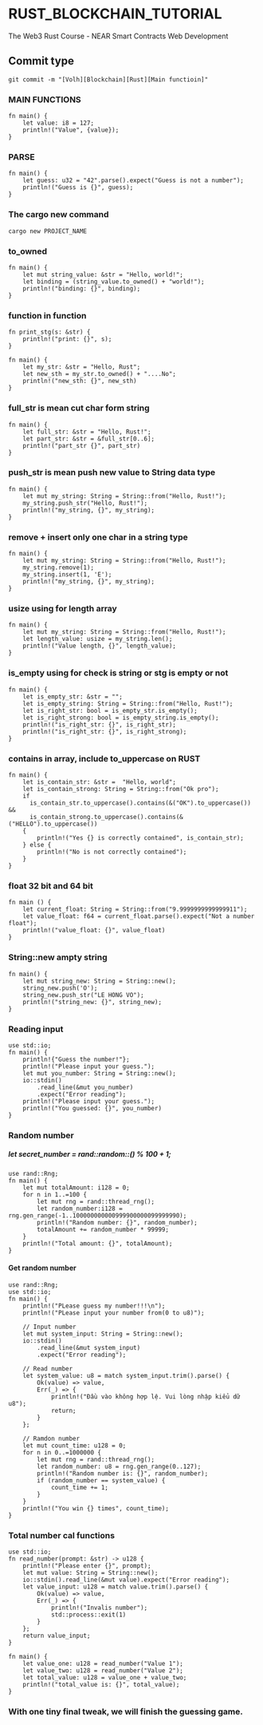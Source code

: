# RUST_BLOCKCHAIN_TUTORIAL
The Web3 Rust Course - NEAR Smart Contracts Web Development

## Commit type 
```
git commit -m "[Volh][Blockchain][Rust][Main functioin]"
```

### MAIN FUNCTIONS
```
fn main() {
    let value: i8 = 127;
    println!("Value", {value});
}
```

### PARSE
```
fn main() {
    let guess: u32 = "42".parse().expect("Guess is not a number");
    println!("Guess is {}", guess);
}
```

### The cargo new command
```
cargo new PROJECT_NAME
```
### to_owned
```
fn main() {
    let mut string_value: &str = "Hello, world!";
    let binding = (string_value.to_owned() + "world!");
    println!("binding: {}", binding);
}
```
### function in function 
```
fn print_stg(s: &str) {
    println!("print: {}", s);
}

fn main() {
    let my_str: &str = "Hello, Rust";
    let new_sth = my_str.to_owned() + "....No";
    println!("new_sth: {}", new_sth)
}
```

### full_str is mean cut char form string
```
fn main() {
    let full_str: &str = "Hello, Rust!";
    let part_str: &str = &full_str[0..6];
    println!("part_str {}", part_str)
}
```

### push_str is mean push new value to String data type
```
fn main() {
    let mut my_string: String = String::from("Hello, Rust!");
    my_string.push_str("Hello, Rust!");
    println!("my_string, {}", my_string);
}
```
### remove + insert only one char in  a string type 
```
fn main() {
    let mut my_string: String = String::from("Hello, Rust!");
    my_string.remove(1);
    my_string.insert(1, 'E');
    println!("my_string, {}", my_string);
}
```

### usize using for length array

```
fn main() {
    let mut my_string: String = String::from("Hello, Rust!");
    let length_value: usize = my_string.len();
    println!("Value length, {}", length_value);
}
```

### is_empty using for check is string or stg is empty or not
```
fn main() {
    let is_empty_str: &str = "";
    let is_empty_string: String = String::from("Hello, Rust!");
    let is_right_str: bool = is_empty_str.is_empty();
    let is_right_strong: bool = is_empty_string.is_empty();
    println!("is_right_str: {}", is_right_str);
    println!("is_right_str: {}", is_right_strong);
}
```

### contains in array, include to_uppercase on RUST
```
fn main() {
    let is_contain_str: &str =  "Hello, world";
    let is_contain_strong: String = String::from("Ok pro");
    if 
      is_contain_str.to_uppercase().contains(&("OK").to_uppercase()) && 
      is_contain_strong.to_uppercase().contains(&("HELLO").to_uppercase())
    {
        println!("Yes {} is correctly contained", is_contain_str);
    } else {
        println!("No is not correctly contained");
    }
}
```

### float 32 bit and 64 bit
```
fn main () {
    let current_float: String = String::from("9.9999999999999911");
    let value_float: f64 = current_float.parse().expect("Not a number float");
    println!("value_float: {}", value_float)
}
```

### String::new ampty string
```
fn main() {
    let mut string_new: String = String::new();
    string_new.push('O');
    string_new.push_str("LE HONG VO");
    println!("string_new: {}", string_new);
}
```

### Reading input
```
use std::io;
fn main() {
    println!{"Guess the number!"};
    println!("Please input your guess.");
    let mut you_number: String = String::new();
    io::stdin()
        .read_line(&mut you_number)
        .expect("Error reading");
    println!("Please input your guess.");
    println!("You guessed: {}", you_number)
}
```

### Random number
##### let secret_number = rand::random::<u32>() % 100 + 1;
```
use rand::Rng;
fn main() {
    let mut totalAmount: i128 = 0;
    for n in 1..=100 {
        let mut rng = rand::thread_rng();
        let random_number:i128 = rng.gen_range(-1..100000000000999900000099999990);
        println!("Random number: {}", random_number);
        totalAmount += random_number * 99999;
    }
    println!("Total amount: {}", totalAmount);
}
```
#### Get random number
```
use rand::Rng;
use std::io;
fn main() {
    println!("PLease guess my number!!!\n");
    println!("PLease input your number from(0 to u8)");

    // Input number
    let mut system_input: String = String::new();
    io::stdin()
        .read_line(&mut system_input)
        .expect("Error reading");

    // Read number
    let system_value: u8 = match system_input.trim().parse() {
        Ok(value) => value,
        Err(_) => {
            println!("Đầu vào không hợp lệ. Vui lòng nhập kiểu dữ u8");
            return;
        }
    };

    // Ramdon number
    let mut count_time: u128 = 0;
    for n in 0..=1000000 {
        let mut rng = rand::thread_rng();
        let random_number: u8 = rng.gen_range(0..127);
        println!("Random number is: {}", random_number);
        if (random_number == system_value) {
            count_time += 1;
        } 
    }
    println!("You win {} times", count_time);
}
```

### Total number cal functions
```
use std::io;
fn read_number(prompt: &str) -> u128 {
    println!("Please enter {}", prompt);
    let mut value: String = String::new();
    io::stdin().read_line(&mut value).expect("Error reading");
    let value_input: u128 = match value.trim().parse() {
        Ok(value) => value,
        Err(_) => {
            println!("Invalis number");
            std::process::exit(1)
        }
    };
    return value_input;
}

fn main() {
    let value_one: u128 = read_number("Value 1");
    let value_two: u128 = read_number("Value 2");
    let total_value: u128 = value_one + value_two;
    println!("total_value is: {}", total_value);
}

```

### With one tiny final tweak, we will finish the guessing game. 